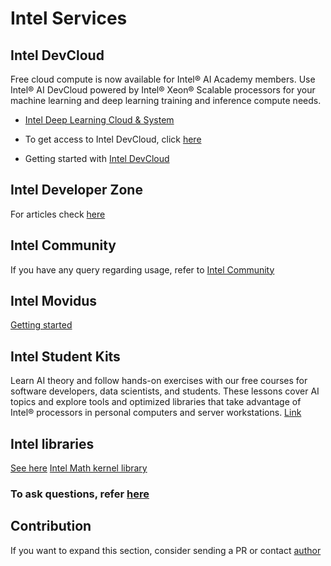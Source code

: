 # Intel Services

## Intel DevCloud
Free cloud compute is now available for Intel® AI Academy members. Use Intel® AI DevCloud powered by Intel® Xeon® Scalable  processors for your machine learning and deep learning training and inference compute needs.
- [Intel Deep Learning Cloud & System](https://software.intel.com/en-us/articles/art-em-artistic-style-transfer-to-virtual-reality-final-update)

- To get access to Intel DevCloud, click [here](https://software.intel.com/en-us/ai-academy/tools/devcloud)
- Getting started with [Intel DevCloud](https://software.intel.com/en-us/articles/getting-started-with-the-intel-nervana-ai-devcloud)

## Intel Developer Zone
For articles check [here](https://github.com/prajjwal1/intelAI-documentation/blob/master/Intel%20dev_zone.md)

## Intel Community
If you have any query regarding usage, refer to [Intel Community](https://communities.intel.com/community/tech/intel-ai-academy)

## Intel Movidus
[Getting started](https://developer.movidius.com/start)

## Intel Student Kits
Learn AI theory and follow hands-on exercises with our free courses for software developers, data scientists, and students. These lessons cover AI topics and explore tools and optimized libraries that take advantage of Intel® processors in personal computers and server workstations. [Link](https://software.intel.com/en-us/ai-academy/students/kits)

## Intel libraries
[See here](https://software.intel.com/en-us/ai-academy/tools)
[Intel Math kernel library](https://software.intel.com/en-us/mkl)


### To ask questions, refer [here](https://communities.intel.com/community/tech/intel-ai-academy)

## Contribution
If you want to expand this section, consider sending a PR or contact [author](https://twitter.com/prajjwal_1)
